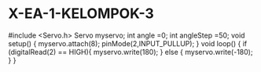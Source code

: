 # X-EA-1-KELOMPOK-3
#include &lt;Servo.h> Servo myservo; int angle =0; int angleStep =50;  void setup() {    myservo.attach(8);   pinMode(2,INPUT_PULLUP); }  void loop() {   if (digitalRead(2) == HIGH){ myservo.write(180);   }   else {   myservo.write(-180);   } }
